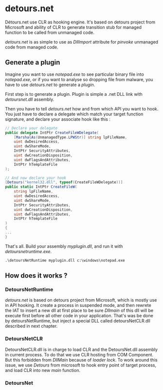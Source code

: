 # detours.net
Détours.net use CLR as hooking engine. It's based on detours project from Microsoft and ability of CLR to generate transition stub for managed function to be called from unmanaged code.

*detours.net* is as simple to use as *DllImport* attribute for _pinvoke_ unmanaged code from managed code.

## Generate a plugin

Imagine you want to use *notepad.exe* to see particular binary file into *notepad.exe*, or if you want to analyse so dropping file from malware, you have to use *detours.net* to generate a *plugin*. 

First step is to generate a plugin. Plugin is simple a .net DLL link with *detoursnet.dll* assembly.

Then you have to tell *detours.net* how and from which API you want to hook. You just have to declare a delegate which match your target function signature, and declare your associate hook like this :

```c#
// Declare your delegate
public delegate IntPtr CreateFileWDelegate(
    [MarshalAs(UnmanagedType.LPWStr)] string lpFileName,
    uint dwDesiredAccess,
    uint dwShareMode,
    IntPtr SecurityAttributes,
    uint dwCreationDisposition,
    uint dwFlagsAndAttributes,
    IntPtr hTemplateFile
);

// And now declare your hook
[Detours("kernel32.dll", typeof(CreateFileWDelegate))]
public static IntPtr CreateFileW(
    string lpFileName,
    uint dwDesiredAccess,
    uint dwShareMode,
    IntPtr SecurityAttributes,
    uint dwCreationDisposition,
    uint dwFlagsAndAttributes,
    IntPtr hTemplateFile
)
{
...
}
```

That's all. Build your assembly *myplugin.dll*, and run it with *detoursnetruntime.exe*.

```bat
.\detoursNetRuntime myplugin.dll c:\windows\notepad.exe
```

## How does it works ?

### DetoursNetRuntime

*detours.net* is based on detours project from Microsoft, which is mostly use in API hooking. It create a process in suspended mode, and then rewrete the IAT to insert a new dll at first place to be sure *Dllmain* of this dll will be execute first before all other code in your application. That's was be done by detoursNetRuntime, but inject a special DLL called detoursNetCLR.dll described in next chapter.

### DetoursNetCLR

DetoursNetCLR.dll is in charge to load CLR and the DetoursNet.dll assembly in current process. To do that we use CLR hosting from COM Component. But this forbidden from *DllMain* because of *loader lock*. To work around this issue, we use *Detours* from microsoft to hook entry point of target process, and load CLR into new *main* function.

### DetoursNet
